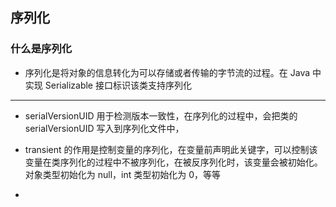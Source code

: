 ## 序列化

### 什么是序列化
- 序列化是将对象的信息转化为可以存储或者传输的字节流的过程。在 Java 中实现 Serializable 接口标识该类支持序列化

***

- serialVersionUID 用于检测版本一致性，在序列化的过程中，会把类的 serialVersionUID 写入到序列化文件中，

- transient 的作用是控制变量的序列化，在变量前声明此关键字，可以控制该变量在类序列化的过程中不被序列化，在被反序列化时，该变量会被初始化。对象类型初始化为 null，int 类型初始化为 0，等等

- 